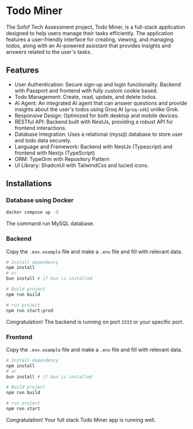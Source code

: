 # Todo Miner

The Sofof Tech Assessment project, Todo Miner, is a full-stack application designed to help users manage their tasks efficiently. The application features a user-friendly interface for creating, viewing, and managing todos, along with an AI-powered assistant that provides insights and answers related to the user's tasks.

## Features

-  User Authentication: Secure sign-up and login functionality. Backend with Passport and frontend with fully custom cookie based.
-  Todo Management: Create, read, update, and delete todos.
-  AI Agent: An integrated AI agent that can answer questions and provide insights about the user's todos using Groq AI (`groq-sdk`) unlike Grok.
-  Responsive Design: Optimized for both desktop and mobile devices.
-  RESTful API: Backend built with NestJs, providing a robust API for frontend interactions.
-  Database Integration: Uses a relational (mysql) database to store user and todo data securely.
-  Language and Framework: Backend with NestJs (Typescript) and frontend with Nextjs (TypeScript)
-  ORM: TypeOrm with Repository Pattern
-  UI Library: ShadcnUI with TailwindCss and lucied icons.

## Installations

### Database using Docker

```bash
docker compose up -d
```

The command run MySQL database.

### Backend

Copy the `.env.example` file and make a `.env` file and fill with relevant data.

```bash
# Install dependency
npm install
# or
bun install # if bun is installed

# Build project
npm run build

# run project
npm run start:prod
```

Congratulation! The backend is running on port `3333` or your specific port.

### Frontend

Copy the `.env.example` file and make a `.env` file and fill with relevant data.

```bash
# Install dependency
npm install
# or
bun install # if bun is installed

# Build project
npm run build

# run project
npm run start
```

Congratulation! Your full stack Todo Miner app is running well.
